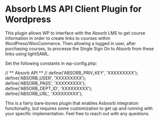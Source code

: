 # Absorb LMS API Client Plugin for Wordpress

This plugin allows WP to interface with the Absorb LMS to get course  information in order to create links to courses within WordPress/WooCommerce. Then allowing a logged in user, after purchasing courses, to processe the Single Sign On to Absorb from these links using lightSAML. 


Set the following constants in wp-config.php:

// ** Absorb API ** //
define('ABSORB_PRIV_KEY', 'XXXXXXXXX');  
define('ABSORB_USER', 'XXXXXXXXX');  
define('ABSORB_PASS', 'XXXXXXXXX');  
define('ABSORB_DEPT_ID', 'XXXXXXXXX');   
define('ABSORB_URL', 'XXXXXXXXX');  



This is a fairly bare-bones plugin that enables Asbosrb integration funcitonality, but requires some customization to get up and running with your specific implementation. Feel free to reach out with any questions. 


